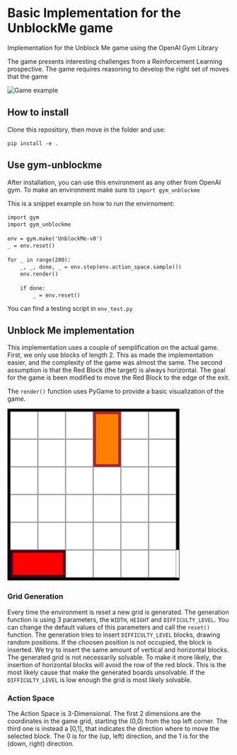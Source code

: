 # Basic Implementation for the UnblockMe game

Implementation for the Unblock Me game using the OpenAI Gym Library

The game presents interesting challenges from a Reinforcement Learning prospective. The game requires reasoning to develop the right set of moves that the game

![Game example](https://camo.githubusercontent.com/edd7f5405c3f9e58560d1e926bd1bf1909c1754b/687474703a2f2f6c6f676f6e7562756c2e636f6d2f696d616765732f756e626c6f636b2d6d652e706e67)


## How to install

Clone this repository, then move in the folder and use:

    pip install -e .

## Use gym-unblockme

After installation, you can use this environment as any other from OpenAI gym. To make an environment make sure to `import gym_unblockme`

This is a snippet example on how to run the envirnoment:

	import gym
	import gym_unblockme

	env = gym.make('UnblockMe-v0')
	_ = env.reset()

	for _ in range(200):
		_, _, done, _ = env.step(env.action_space.sample())
		env.render()

		if done:
			_ = env.reset()

You can find a testing script in `env_test.py`

## Unblock Me implementation

This implementation uses a couple of semplification on the actual game. First, we only use blocks of length 2. This as made the implementation easier, and the complexity of the game was almost the same. The second assumption is that the Red Block (the target) is always horizontal.
The goal for the game is been modified to move the Red Block to the edge of the exit.

The `render()` function uses PyGame to provide a basic visualization of the game.

![Grid Example](https://raw.githubusercontent.com/fedingo/gym-unblockme/master/img/grid_example.png)

### Grid Generation
Every time the environment is reset a new grid is generated. The generation function is using 3 parameters, the `WIDTH`, `HEIGHT` and `DIFFICULTY_LEVEL`. You can change the default values of this parameters and call the `reset()` function.
The generation tries to insert `DIFFICULTY_LEVEL` blocks, drawing random positions. If the choosen position is not occupied, the block is inserted. We try to insert the same amount of vertical and horizontal blocks.
The generated grid is not necessarily solvable. To make it more likely, the insertion of horizontal blocks will avoid the row of the red block. This is the most likely cause that make the generated boards unsolvable. If the `DIFFICULTY_LEVEL` is low enough the grid is most likely solvable.

### Action Space
The Action Space is 3-Dimensional. The first 2 dimensions are the coordinates in the game grid, starting the (0,0) from the top left corner. The third one is instead a [0,1], that indicates the direction where to move the selected block. The 0 is for the (up, left) direction, and the 1 is for the (down, right) direction.